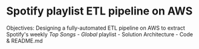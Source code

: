 # Spotify playlist ETL pipeline on AWS
Objectives: Designing a fully-automated ETL pipeline on AWS to extract Spotify's weekly _Top Songs - Global_ playlist
	- Solution Architecture
	- Code & README.md
